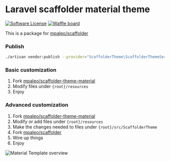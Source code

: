 # Laravel scaffolder material theme
[![Software License](https://img.shields.io/badge/license-MIT-blue.svg?style=flat-square)](LICENSE)
[![Waffle board](https://img.shields.io/badge/waffle.io-Go-blue.svg?style=flat-square)](https://waffle.io/mpaleo/scaffolder-theme-material)

This is a package for [mpaleo/scaffolder](https://github.com/mpaleo/scaffolder)

### Publish
```bash
./artisan vendor:publish --provider="ScaffolderTheme\ScaffolderThemeServiceProvider" --force
````

### Basic customization
1. Fork [mpaleo/scaffolder-theme-material](https://github.com/mpaleo/scaffolder-theme-material)
2. Modify files under `{root}/resources`
3. Enjoy

### Advanced customization
1. Fork [mpaleo/scaffolder-theme-material](https://github.com/mpaleo/scaffolder-theme-material)
2. Modify or add files under `{root}/resources`
3. Make the changes needed to files under `{root}/src/ScaffolderTheme`
4. Fork [mpaleo/scaffolder](https://github.com/mpaleo/scaffolder)
5. Wire up things
6. Enjoy

![Material Template overview](https://cloud.githubusercontent.com/assets/5132565/11137273/e94a445a-8994-11e5-9d61-a5488a6fb01f.png)
